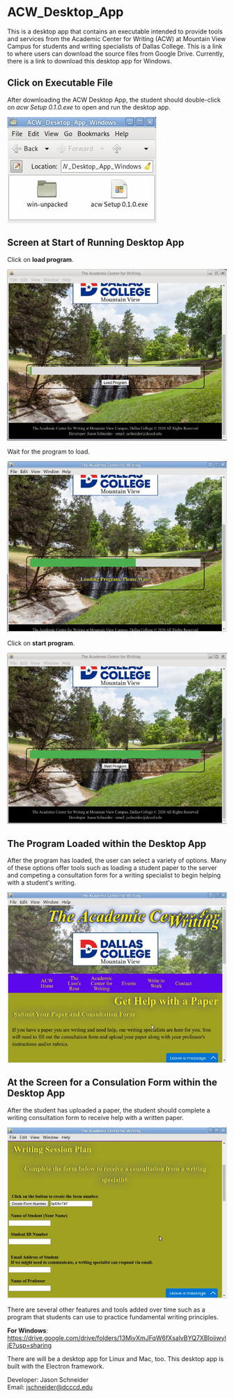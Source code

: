 # ACW_Desktop_App
This is a desktop app that contains an executable intended to provide tools and services from the Academic Center for Writing (ACW) at Mountain View Campus for students and writing specialists of Dallas College. This is a link to where users can download the source files from Google Drive. Currently, there is a link to download this desktop app for Windows.
<h2>Click on Executable File</h2>
<p>After downloading the ACW Desktop App, the student should double-click on <em>acw Setup 0.1.0.exe</em> to open and run the desktop app.</p>
<img src="https://raw.githubusercontent.com/JasonScottSchneider/ACW_Desktop_App/master/6.jpg" />
<h2>Screen at Start of Running Desktop App</h2>
<p>Click on <strong>load program</strong>.</p>
<img src="https://raw.githubusercontent.com/JasonScottSchneider/ACW_Desktop_App/master/1.jpg" />
<p>Wait for the program to load.</p>
<img src="https://raw.githubusercontent.com/JasonScottSchneider/ACW_Desktop_App/master/2.jpg" />
<p>Click on <strong>start program</strong>.</p>
<img src="https://raw.githubusercontent.com/JasonScottSchneider/ACW_Desktop_App/master/3.jpg" />
<br>
<h2>The Program Loaded within the Desktop App</h2>
<p>After the program has loaded, the user can select a variety of options. Many of these options offer tools such as loading a student paper to the server and competing a consultation form for a writing specialist to begin helping with a student's writing.</p>
<img src="https://raw.githubusercontent.com/JasonScottSchneider/ACW_Desktop_App/master/4.jpg" />
<br>
<h2>At the Screen for a Consulation Form within the Desktop App</h2>
<p>After the student has uploaded a paper, the student should complete a writing consultation form to receive help with a written paper.</p>
<img src="https://raw.githubusercontent.com/JasonScottSchneider/ACW_Desktop_App/master/5.jpg" />
<br>
<p>There are several other features and tools added over time such as a program that students can use to practice fundamental writing principles.</p>

<strong>For Windows</strong>:
https://drive.google.com/drive/folders/13MiyXmJFqW6fXsalvBYQ7XBIoiiwyljE?usp=sharing

<p>There are will be a desktop app for Linux and Mac, too. This desktop app is built with the Electron framework.</p>

Developer: Jason Schneider<br>
Email: jschneider@dcccd.edu
